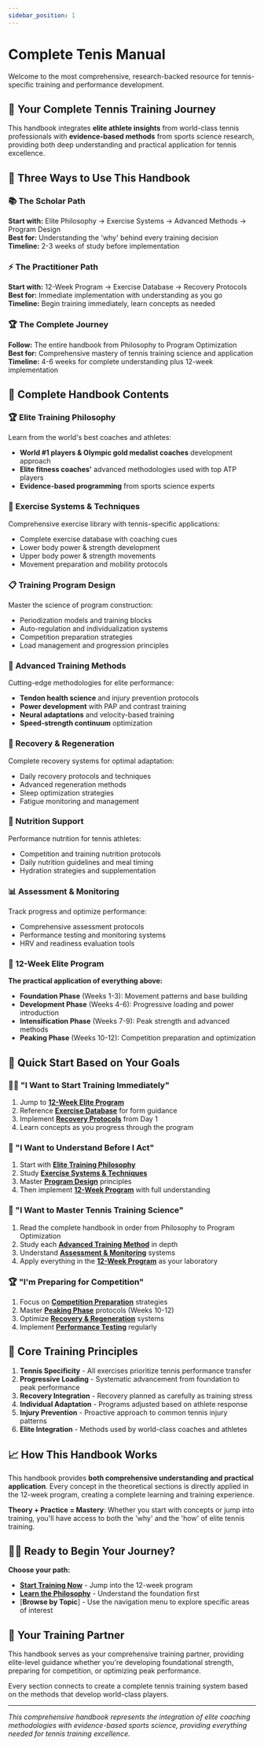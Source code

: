 ```yaml
---
sidebar_position: 1
---
```


# Complete Tenis Manual

Welcome to the most comprehensive, research-backed resource for tennis-specific training and performance development.

## 🎾 Your Complete Tennis Training Journey

This handbook integrates **elite athlete insights** from world-class tennis professionals with **evidence-based methods** from sports science research, providing both deep understanding and practical application for tennis excellence.

## 🚀 Three Ways to Use This Handbook

### 📚 The Scholar Path

**Start with:** Elite Philosophy → Exercise Systems → Advanced Methods → Program Design  
**Best for:** Understanding the 'why' behind every training decision  
**Timeline:** 2-3 weeks of study before implementation

### ⚡ The Practitioner Path

**Start with:** 12-Week Program → Exercise Database → Recovery Protocols  
**Best for:** Immediate implementation with understanding as you go  
**Timeline:** Begin training immediately, learn concepts as needed

### 🏆 The Complete Journey

**Follow:** The entire handbook from Philosophy to Program Optimization  
**Best for:** Comprehensive mastery of tennis training science and application  
**Timeline:** 4-6 weeks for complete understanding plus 12-week implementation

## 📖 Complete Handbook Contents

### 🏆 Elite Training Philosophy

Learn from the world's best coaches and athletes:

- **World #1 players & Olympic gold medalist coaches** development approach
- **Elite fitness coaches'** advanced methodologies used with top ATP players
- **Evidence-based programming** from sports science experts

### 💪 Exercise Systems & Techniques

Comprehensive exercise library with tennis-specific applications:

- Complete exercise database with coaching cues
- Lower body power & strength development
- Upper body power & strength movements
- Movement preparation and mobility protocols

### 📋 Training Program Design

Master the science of program construction:

- Periodization models and training blocks
- Auto-regulation and individualization systems
- Competition preparation strategies
- Load management and progression principles

### 🔬 Advanced Training Methods

Cutting-edge methodologies for elite performance:

- **Tendon health science** and injury prevention protocols
- **Power development** with PAP and contrast training
- **Neural adaptations** and velocity-based training
- **Speed-strength continuum** optimization

### 🔄 Recovery & Regeneration

Complete recovery systems for optimal adaptation:

- Daily recovery protocols and techniques
- Advanced regeneration methods
- Sleep optimization strategies
- Fatigue monitoring and management

### 🥗 Nutrition Support

Performance nutrition for tennis athletes:

- Competition and training nutrition protocols
- Daily nutrition guidelines and meal timing
- Hydration strategies and supplementation

### 📊 Assessment & Monitoring

Track progress and optimize performance:

- Comprehensive assessment protocols
- Performance testing and monitoring systems
- HRV and readiness evaluation tools

### 📅 12-Week Elite Program

**The practical application of everything above:**

- **Foundation Phase** (Weeks 1-3): Movement patterns and base building
- **Development Phase** (Weeks 4-6): Progressive loading and power introduction
- **Intensification Phase** (Weeks 7-9): Peak strength and advanced methods
- **Peaking Phase** (Weeks 10-12): Competition preparation and optimization

## 🎯 Quick Start Based on Your Goals

### 🏃‍♂️ "I Want to Start Training Immediately"

1. Jump to [**12-Week Elite Program**](/docs/workouts/overview)
2. Reference [**Exercise Database**](/docs/exercises/exercise-database) for form guidance
3. Implement [**Recovery Protocols**](/docs/recovery/recovery-protocols) from Day 1
4. Learn concepts as you progress through the program

### 🧠 "I Want to Understand Before I Act"

1. Start with [**Elite Training Philosophy**](/docs/training-philosophy/overview)
2. Study [**Exercise Systems & Techniques**](/docs/exercises/exercise-database)
3. Master [**Program Design**](/docs/programming/training-programming) principles
4. Then implement [**12-Week Program**](/docs/workouts/overview) with full understanding

### 🔬 "I Want to Master Tennis Training Science"

1. Read the complete handbook in order from Philosophy to Program Optimization
2. Study each [**Advanced Training Method**](/docs/specialized/tendon-health-science) in depth
3. Understand [**Assessment & Monitoring**](/docs/assessment/assessment-monitoring) systems
4. Apply everything in the [**12-Week Program**](/docs/workouts/overview) as your laboratory

### 🏆 "I'm Preparing for Competition"

1. Focus on [**Competition Preparation**](/docs/programming/competition-preparation) strategies
2. Master [**Peaking Phase**](/docs/workouts/week-10-plan) protocols (Weeks 10-12)
3. Optimize [**Recovery & Regeneration**](/docs/recovery/recovery-protocols) systems
4. Implement [**Performance Testing**](/docs/assessment/performance-testing) regularly

## 🎯 Core Training Principles

1. **Tennis Specificity** - All exercises prioritize tennis performance transfer
2. **Progressive Loading** - Systematic advancement from foundation to peak performance
3. **Recovery Integration** - Recovery planned as carefully as training stress
4. **Individual Adaptation** - Programs adjusted based on athlete response
5. **Injury Prevention** - Proactive approach to common tennis injury patterns
6. **Elite Integration** - Methods used by world-class coaches and athletes

## 📈 How This Handbook Works

This handbook provides **both comprehensive understanding and practical application**. Every concept in the theoretical sections is directly applied in the 12-week program, creating a complete learning and training experience.

**Theory + Practice = Mastery**: Whether you start with concepts or jump into training, you'll have access to both the 'why' and the 'how' of elite tennis training.

## 🏃‍♂️ Ready to Begin Your Journey?

**Choose your path:**

- [**Start Training Now**](/docs/workouts/overview) - Jump into the 12-week program
- [**Learn the Philosophy**](/docs/training-philosophy/overview) - Understand the foundation first
- [**Browse by Topic**] - Use the navigation menu to explore specific areas of interest

## 🤝 Your Training Partner

This handbook serves as your comprehensive training partner, providing elite-level guidance whether you're developing foundational strength, preparing for competition, or optimizing peak performance.

Every section connects to create a complete tennis training system based on the methods that develop world-class players.

---

_This comprehensive handbook represents the integration of elite coaching methodologies with evidence-based sports science, providing everything needed for tennis training excellence._
